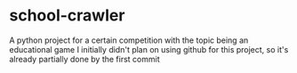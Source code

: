 # school-crawler
A python project for a certain competition with the topic being an educational game
I initially didn't plan on using github for this project, so it's already partially done by the first commit

